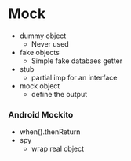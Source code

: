 # Mock

- dummy object
  - Never used
- fake objects
  - Simple fake databaes getter
- stub
  - partial imp for an interface
- mock object
  - define the output


### Android Mockito

- when().thenReturn
- spy
  - wrap real object